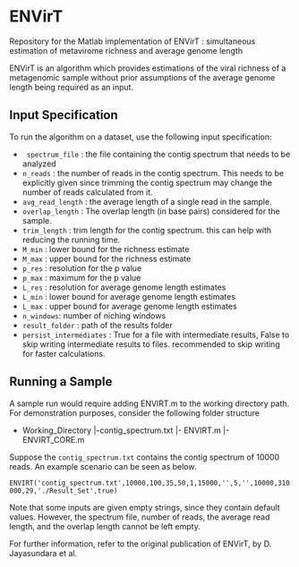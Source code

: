 # ENVirT
Repository for the Matlab implementation of ENVirT : simultaneous estimation of metavirome richness and average genome length

ENVirT is an algorithm which provides estimations of the viral richness of a metagenomic sample without prior assumptions of 
the average genome length being required as an input. 

## Input Specification
To run the algorithm on a dataset, use the following input specification: 
* ``` spectrum_file``` : the file containing the contig spectrum that needs to be analyzed
* ```n_reads``` : the number of reads in the contig spectrum. This needs to be explicitly given since trimming the contig spectrum
  may change the number of reads calculated from it. 
* ```avg_read_length``` : the average length of a single read in the sample. 
* ```overlap_length``` : The overlap length (in base pairs) considered for the sample.
* ```trim_length``` : trim length for the contig spectrum. this can help with reducing the running time.
* ```M_min``` : lower bound for the richness estimate
* ```M_max``` : upper bound for the richness estimate
* ```p_res``` : resolution for the p value
* ```p_max``` : maximum for the p value
* ```L_res``` : resolution for average genome length estimates
* ```L_min``` : lower bound for average genome length estimates
* ```L_max``` : upper bound for average genome length estimates
* ```n_windows```: number of niching windows
* ```result_folder``` : path of the results folder
* ```persist_intermediates``` : True for a file with intermediate results, False to skip writing intermediate results to 
  files. recommended to skip writing for faster calculations. 
  
## Running a Sample

A sample run would require adding ENVIRT.m to the working directory path. For demonstration purposes, consider the following
folder structure

+ Working_Directory
|-contig_spectrum.txt
|-  ENVIRT.m
|-  ENVIRT_CORE.m

Suppose the ```contig_spectrum.txt``` contains the contig spectrum of 10000 reads. An example scenario can be seen as below.

  ```ENVIRT('contig_spectrum.txt',10000,100,35,50,1,15000,'',5,'',10000,310000,29,'./Result_Set',true) ```
  
Note that some inputs are given empty strings, since they contain default values. However, the spectrum file, number of 
reads, the average read length, and the overlap length cannot be left empty. 

For further information, refer to the original publication of ENVirT, by D. Jayasundara et al. 
